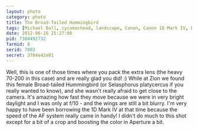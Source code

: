 ```yaml
---
layout: photo
category: photo
title: The Broad-Tailed Hummingbird
tags: [Michael Ball, cycomachead, landscape, Canon, Canon 1D Mark IV, EOS 1D Mark IV, EF 70-200 f2.8L IS, hummingbird, Zion, Utah, ZNP, national park, Zion National Park, Canyon Overlook trail, Broad-tailed Hummingbird, broad tailed, Selasphorus platycercus, avian, bird, flight, flowers, feeding, eating, nature]
date: 2012-06-16 25:27:00
pid: 7384492732
farmid: 8
serid: 7083
secret: 3784e42e81
---
```



Well, this is one of those times where you pack the extra lens (the heavy 70-200 in this case) and are really glad you did! :) While at Zion we found this female Broad-tailed Hummingbird (or Selasphorus platycercus if you really wanted to know), and she wasn't really afraid to get close to the camera. It's amazing how fast they move because we were in very bright daylight and I was only at f/10 - and the wings are still a bit blurry. I'm very happy to have been borrowing the 1D Mark IV at that time because the speed of the AF system really came in handy! I didn't do much to this shot except for a bit of a crop and boosting the color in Aperture a bit.
